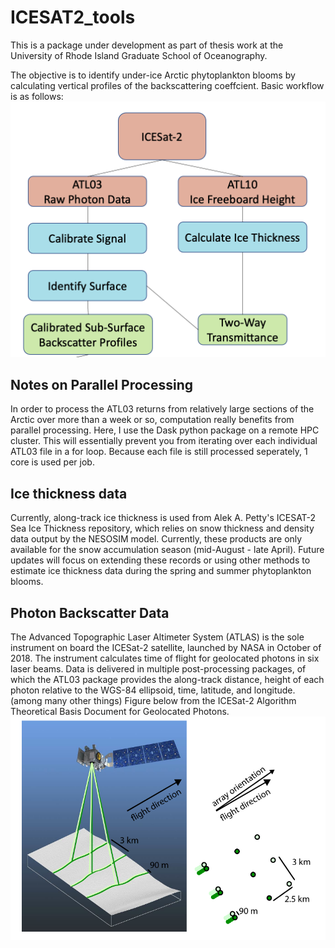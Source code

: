 # ICESAT2_tools

This is a package under development as part of thesis work at the University of Rhode Island Graduate School of Oceanography. 

The objective is to identify under-ice Arctic phytoplankton blooms by calculating vertical profiles of the backscattering coeffcient. Basic workflow is as follows: ![methods](./plotting/methodflow.png)

## Notes on Parallel Processing

In order to process the ATL03 returns from relatively large sections of the Arctic over more than a week or so, computation really benefits from parallel processing. Here, I use the Dask python package on a remote HPC cluster. This will essentially prevent you from iterating over each individual ATL03 file in a for loop. Because each file is still processed seperately, 1 core is used per job. 

## Ice thickness data

Currently, along-track ice thickness is used from Alek A. Petty's ICESAT-2 Sea Ice Thickness repository, which relies on snow thickness and density data output by the NESOSIM model. Currently, these products are only available for the snow accumulation season (mid-August - late April). Future updates will focus on extending these records or using other methods to estimate ice thickness data during the spring and summer phytoplankton blooms.

## Photon Backscatter Data
The Advanced Topographic Laser Altimeter System (ATLAS) is the sole instrument on board the ICESat-2 satellite, launched by NASA in October of 2018. The instrument calculates time of flight for geolocated photons in six laser beams. Data is delivered in multiple post-processing packages, of which the ATL03 package provides the along-track distance, height of each photon relative to the WGS-84 ellipsoid, time, latitude, and longitude. (among many other things) Figure below from the ICESat-2 Algorithm Theoretical Basis Document for Geolocated Photons.
![icesat](./plotting/icesatpic.png)


